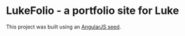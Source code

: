 # LukeFolio - a portfolio site for Luke

This project was built using an [AngularJS seed](https://github.com/angular/angular-seed).
